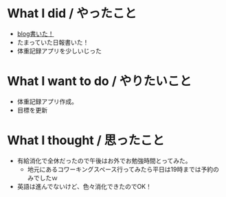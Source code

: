 # What I did / やったこと
- [blog書いた！](http://yamap55.hatenablog.com/entry/2017/03/09/200101)
- たまっていた日報書いた！
- 体重記録アプリを少しいじった

# What I want to do / やりたいこと
- 体重記録アプリ作成。
- 目標を更新

# What I thought / 思ったこと
- 有給消化で全休だったので午後はお外でお勉強時間とってみた。
  - 地元にあるコワーキングスペース行ってみたら平日は19時までは予約のみでしたｗ
- 英語は進んでないけど、色々消化できたのでOK！
